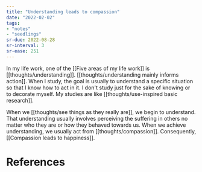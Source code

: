```yaml
---
title: "Understanding leads to compassion"
date: "2022-02-02"
tags:
- "notes"
- "seedlings"
sr-due: 2022-08-28
sr-interval: 3
sr-ease: 251
---
```


In my life work, one of the [[Five areas of my life work]] is [[thoughts/understanding]]. [[thoughts/understanding mainly informs action]]. When I study, the goal is usually to understand a specific situation so that I know how to act in it. I don't study just for the sake of knowing or to decorate myself. My studies are like [[thoughts/use-inspired basic research]].

When we [[thoughts/see things as they really are]], we begin to understand. That understanding usually involves perceiving the suffering in others no matter who they are or how they behaved towards us. When we achieve understanding, we usually act from [[thoughts/compassion]]. Consequently, [[Compassion leads to happiness]].

# References
